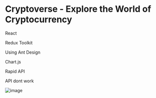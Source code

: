 # Cryptoverse - Explore the World of Cryptocurrency

React

Redux Toolkit

Using Ant Design

Chart.js

Rapid API

API dont work

![image](https://user-images.githubusercontent.com/63373470/170822021-cb2b35e4-5d4b-4f21-971b-0db3acce1fa4.png)

